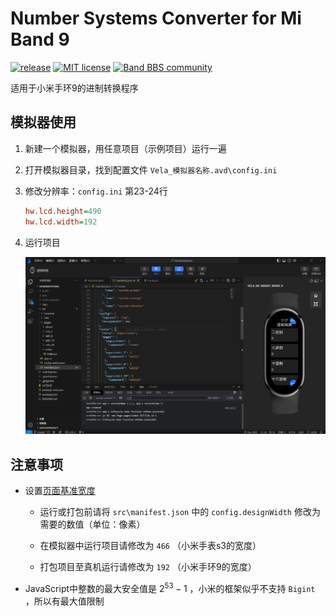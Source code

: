 # Number Systems Converter for Mi Band 9

[![release](https://img.shields.io/github/v/release/tianfangyetan1/NumberSystems)](https://github.com/tianfangyetan1/NumberSystems/releases)
[![MIT license](https://img.shields.io/github/license/tianfangyetan1/NumberSystems)](https://github.com/tianfangyetan1/NumberSystems/blob/master/LICENSE)
[![Band BBS community](https://img.shields.io/badge/Band_BBS-community-718298)](https://www.bandbbs.cn/threads/12425/)

适用于小米手环9的进制转换程序

## 模拟器使用

1. 新建一个模拟器，用任意项目（示例项目）运行一遍

2. 打开模拟器目录，找到配置文件 `Vela_模拟器名称.avd\config.ini`

3. 修改分辨率：`config.ini` 第23-24行

    ```ini
    hw.lcd.height=490
    hw.lcd.width=192
    ```

4. 运行项目

    ![模拟器运行界面](docs/Screenshot_2024-08-01_21-28-03.png)

## 注意事项

- 设置[页面基准宽度](https://iot.mi.com/vela/quickapp/zh/content/framework/manifest.html#config)

  - 运行或打包前请将 `src\manifest.json` 中的 `config.designWidth` 修改为需要的数值（单位：像素）

  - 在模拟器中运行项目请修改为 `466` （小米手表s3的宽度）

  - 打包项目至真机运行请修改为 `192` （小米手环9的宽度）

- JavaScript中整数的最大安全值是 $2 ^{53} - 1$ ，小米的框架似乎不支持 `Bigint` ，所以有最大值限制
